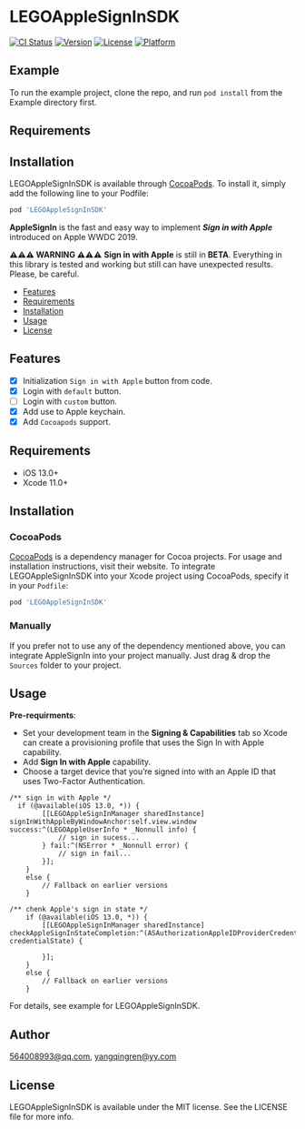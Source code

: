 # LEGOAppleSignInSDK

[![CI Status](https://img.shields.io/travis/564008993@qq.com/LEGOAppleSignInSDK.svg?style=flat)](https://travis-ci.org/564008993@qq.com/LEGOAppleSignInSDK)
[![Version](https://img.shields.io/cocoapods/v/LEGOAppleSignInSDK.svg?style=flat)](https://cocoapods.org/pods/LEGOAppleSignInSDK)
[![License](https://img.shields.io/cocoapods/l/LEGOAppleSignInSDK.svg?style=flat)](https://cocoapods.org/pods/LEGOAppleSignInSDK)
[![Platform](https://img.shields.io/cocoapods/p/LEGOAppleSignInSDK.svg?style=flat)](https://cocoapods.org/pods/LEGOAppleSignInSDK)

## Example

To run the example project, clone the repo, and run `pod install` from the Example directory first.

## Requirements

## Installation

LEGOAppleSignInSDK is available through [CocoaPods](https://cocoapods.org). To install
it, simply add the following line to your Podfile:

```ruby
pod 'LEGOAppleSignInSDK'
```

**AppleSignIn** is the fast and easy way to implement ***Sign in with Apple*** introduced on Apple WWDC 2019.

**⚠️⚠️⚠️ WARNING ⚠️⚠️⚠️** **Sign in with Apple** is still in **BETA**. Everything in this library is tested and working but still can have unexpected results. Please, be careful.

- [Features](#features)
- [Requirements](#requirements)
- [Installation](#installation)
- [Usage](#usage)
- [License](#license)

## Features

- [x] Initialization `Sign in with Apple` button from code.
- [x] Login with `default` button.
- [ ] Login with `custom` button.
- [x] Add use to Apple keychain.
- [x] Add `Cocoapods` support.

## Requirements

- iOS 13.0+
- Xcode 11.0+

## Installation

### CocoaPods

[CocoaPods](https://cocoapods.org) is a dependency manager for Cocoa projects. For usage and installation instructions, visit their website. To integrate LEGOAppleSignInSDK into your Xcode project using CocoaPods, specify it in your `Podfile`:

```ruby
pod 'LEGOAppleSignInSDK'
```

### Manually

If you prefer not to use any of the dependency mentioned above, you can integrate AppleSignIn into your project manually. Just drag & drop the `Sources` folder to your project.

## Usage

**Pre-requirments**:
- Set your development team in the **Signing & Capabilities** tab so Xcode can create a provisioning profile that uses the Sign In with Apple capability.
- Add **Sign In with Apple** capability.
- Choose a target device that you’re signed into with an Apple ID that uses Two-Factor Authentication.

```
/** sign in with Apple */
  if (@available(iOS 13.0, *)) {
        [[LEGOAppleSignInManager sharedInstance] signInWithAppleByWindowAnchor:self.view.window success:^(LEGOAppleUserInfo * _Nonnull info) {
            // sign in sucess...
        } fail:^(NSError * _Nonnull error) {
            // sign in fail...
        }];
    } 
    else {
        // Fallback on earlier versions
    }
```

```
/** chenk Apple's sign in state */
    if (@available(iOS 13.0, *)) {
        [[LEGOAppleSignInManager sharedInstance] checkAppleSignInStateCompletion:^(ASAuthorizationAppleIDProviderCredentialState credentialState) {

        }];
    } 
    else {
        // Fallback on earlier versions
    }
```

For details, see example for LEGOAppleSignInSDK.

## Author

564008993@qq.com, yangqingren@yy.com

## License

LEGOAppleSignInSDK is available under the MIT license. See the LICENSE file for more info.




